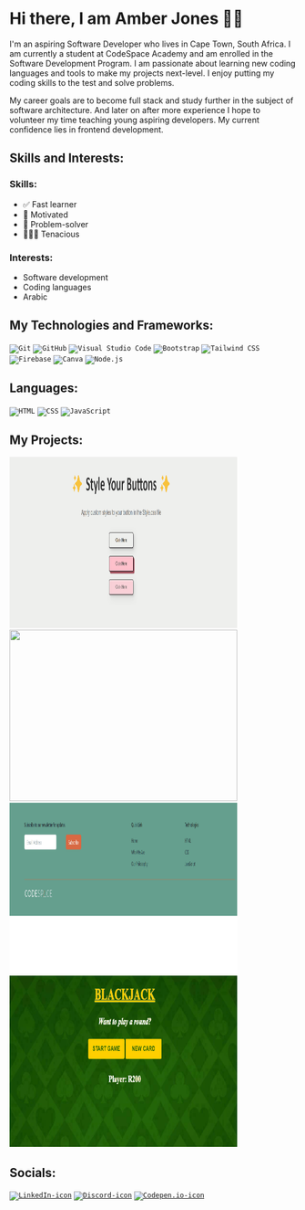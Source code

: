 <!--My Introduction -->
# Hi there, I am Amber Jones 🧕🏻
I'm an aspiring Software Developer who lives in Cape Town, South Africa. I am currently a student at CodeSpace Academy and am enrolled in the Software Development Program. I am passionate about learning new coding languages and tools to make my projects next-level. I enjoy putting my coding skills to the test and solve problems. 

My career goals are to become full stack and study further in the subject of software architecture. And later on after more experience I hope to volunteer my time teaching young aspiring developers. My current confidence lies in frontend development.
<!--Skills and Interests-->
## Skills and Interests:

### Skills:

* ✅ Fast learner
* 💪 Motivated
* 🧠 Problem-solver
* 👩🏻‍💻 Tenacious

### Interests:

* Software development
* Coding languages
* Arabic

<!--Technologies and Frameworks -->
## My Technologies and Frameworks:
<div >
	<code><img width="50" src="https://user-images.githubusercontent.com/25181517/192108372-f71d70ac-7ae6-4c0d-8395-51d8870c2ef0.png" alt="Git" title="Git"/></code>
	<code><img width="50" src="https://user-images.githubusercontent.com/25181517/192108374-8da61ba1-99ec-41d7-80b8-fb2f7c0a4948.png" alt="GitHub" title="GitHub"/></code>
	<code><img width="50" src="https://user-images.githubusercontent.com/25181517/192108891-d86b6220-e232-423a-bf5f-90903e6887c3.png" alt="Visual Studio Code" title="Visual Studio Code"/></code>
	<code><img width="50" src="https://user-images.githubusercontent.com/25181517/183898054-b3d693d4-dafb-4808-a509-bab54cf5de34.png" alt="Bootstrap" title="Bootstrap"/></code>
	<code><img width="50" src="https://user-images.githubusercontent.com/25181517/202896760-337261ed-ee92-4979-84c4-d4b829c7355d.png" alt="Tailwind CSS" title="Tailwind CSS"/></code>
	<code><img width="50" src="https://user-images.githubusercontent.com/25181517/189716855-2c69ca7a-5149-4647-936d-780610911353.png" alt="Firebase" title="Firebase"/></code>
	<code><img width="50" src="https://github-production-user-asset-6210df.s3.amazonaws.com/136815194/253220886-02494c7c-de6a-43a6-9293-6369696842ed.png" alt="Canva" title="Canva"/></code>
	<code><img width="50" src="https://user-images.githubusercontent.com/25181517/183568594-85e280a7-0d7e-4d1a-9028-c8c2209e073c.png" alt="Node.js" title="Node.js"/></code>
</div>

<!--Languages -->
## Languages:
<div>
 	<code><img width="50" src="https://user-images.githubusercontent.com/25181517/192158954-f88b5814-d510-4564-b285-dff7d6400dad.png" alt="HTML" title="HTML"/></code>
	<code><img width="50" src="https://user-images.githubusercontent.com/25181517/183898674-75a4a1b1-f960-4ea9-abcb-637170a00a75.png" alt="CSS" title="CSS"/></code>
	<code><img width="50" src="https://user-images.githubusercontent.com/25181517/117447155-6a868a00-af3d-11eb-9cfe-245df15c9f3f.png" alt="JavaScript" title="JavaScript"/></code>
	
</div>


<!--Projects showcase -->
## My Projects:
<img src="mod_5.gif" width="400" height="300"/> <img src="mod_7.gif" width="400" height="300"/>
<img src="mod_8.gif" width="400" height="300"/> <img src="mod_9.gif" width="400" height="300"/>

<!--Social Links -->
## Socials:
<div>
	<code><a href="https://www.linkedin.com/in/amber-jones-9b8672324/"><img src="https://blakeoliver.com.au/wp-content/uploads/2023/06/vecteezy_linkedin-logo-png-linkedin-icon-transparent-png_18930585_835.png" alt="LinkedIn-icon" width="40px" height="40px"/></a></code>
 	<code><a href="https://discord.com/channels/@me"><img src="https://static.vecteezy.com/system/resources/previews/006/892/622/non_2x/discord-logo-icons-editorial-collection-free-vector.jpg" alt="Discord-icon" width="40px" height="40px"/></a></code>
  	<code><a href="https://codepen.io/AmberJones04"><img src="https://cdn.create.vista.com/api/media/small/470871910/stock-vector-outlined-shape-silver-plated-metallic-icon" alt="Codepen.io-icon" width="40px" height="40px"/></a></code>

 
</div>


<!--Contact info -->



